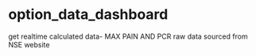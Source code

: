 # option_data_dashboard
get realtime calculated data- MAX PAIN AND PCR 
raw data sourced from NSE website

